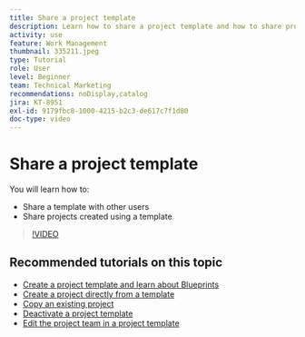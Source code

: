 ```yaml
---
title: Share a project template
description: Learn how to share a project template and how to share projects created from a template.
activity: use
feature: Work Management
thumbnail: 335211.jpeg
type: Tutorial
role: User
level: Beginner
team: Technical Marketing
recommendations: noDisplay,catalog
jira: KT-8951
exl-id: 9179fbc8-1000-4215-b2c3-de617c7f1d80
doc-type: video
---
```

# Share a project template

You will learn how to:

* Share a template with other users
* Share projects created using a template

>[!VIDEO](https://video.tv.adobe.com/v/335211/?quality=12&learn=on)

## Recommended tutorials on this topic

* [Create a project template and learn about Blueprints](/help/manage-work/create-and-manage-project-templates/create-a-project-template.md)
* [Create a project directly from a template](/help/manage-work/create-and-manage-project-templates/create-a-project-directly-from-a-template.md)
* [Copy an existing project](/help/manage-work/manage-projects/copy-an-existing-project.md)
* [Deactivate a project template](/help/manage-work/create-and-manage-project-templates/deactivate-a-project-template.md)
* [Edit the project team in a project template](/help/manage-work/create-and-manage-project-templates/edit-the-project-team-in-a-project-template.md)

